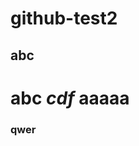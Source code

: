 # github-test2
## abc
# abc ***cdf*** aaaaa
### qwer


[github]:https://github.com/jiwoo420/git-hub-test2/blob/main/akalle.jpg.jpg/


